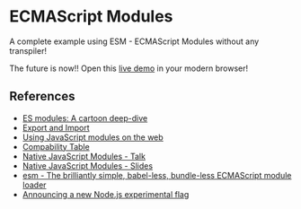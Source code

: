 # ECMAScript Modules

A complete example using ESM - ECMAScript Modules without any transpiler!

The future is now!! Open this [live demo](http://edysegura.github.io/js-es-modules/browser) in your modern browser!

## References

- [ES modules: A cartoon deep-dive](https://hacks.mozilla.org/2018/03/es-modules-a-cartoon-deep-dive/)
- [Export and Import](https://javascript.info/import-export)
- [Using JavaScript modules on the web](https://developers.google.com/web/fundamentals/primers/modules)
- [Compability Table](http://caniuse.com/#search=module)
- [Native JavaScript Modules - Talk](https://www.youtube.com/watch?v=RIct51T6ZoA)
- [Native JavaScript Modules - Slides](https://slides.com/malyw/native-js-modules)
- [esm - The brilliantly simple, babel-less, bundle-less ECMAScript module loader](https://github.com/standard-things/esm#esm)
- [Announcing a new Node.js experimental flag](https://medium.com/@nodejs/announcing-a-new-experimental-modules-1be8d2d6c2ff)
